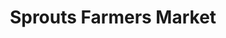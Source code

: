 ---
title: "Sprouts Farmers Market"
url: /scottsdale/sprouts-farmers-market-east-shea-boulevard/
shop: Supermarkt
---